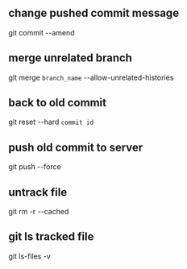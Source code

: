 ## change pushed commit message

git commit --amend

## merge unrelated branch

git merge `branch_name` --allow-unrelated-histories

## back to old commit 

git reset --hard `commit id`
  
## push old commit to server

git push --force

## untrack file

git rm -r --cached <file>
  
## git ls tracked file

git ls-files -v
